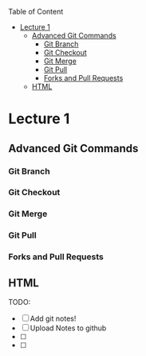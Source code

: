Table of Content
- [Lecture 1](#lecture-1)
  - [Advanced Git Commands](#advanced-git-commands)
    - [Git Branch](#git-branch)
    - [Git Checkout](#git-checkout)
    - [Git Merge](#git-merge)
    - [Git Pull](#git-pull)
    - [Forks and Pull Requests](#forks-and-pull-requests)
  - [HTML](#html)


# Lecture 1

## Advanced Git Commands

### Git Branch

### Git Checkout

### Git Merge 

### Git Pull

### Forks and Pull Requests

## HTML


TODO:
- [ ] Add git notes!
- [ ] Upload Notes to github
- [ ] 
- [ ]